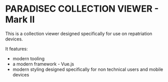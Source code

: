 # PARADISEC COLLECTION VIEWER - Mark II

This is a collection viewer designed specifically for use on repatriation devices.

It features:

-   modern tooling
-   a modern framework - Vue.js
-   modern styling designed specifically for non technical users and mobile devices
